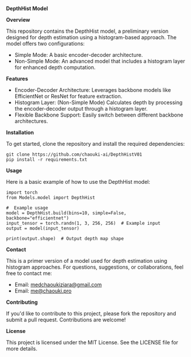 **DepthHist Model**

**Overview**

This repository contains the DepthHist model, a preliminary version designed for depth estimation using a histogram-based approach. The model offers two configurations:

*  Simple Mode: A basic encoder-decoder architecture.
*  Non-Simple Mode: An advanced model that includes a histogram layer for enhanced depth computation.

**Features**
- Encoder-Decoder Architecture: Leverages backbone models like  EfficientNet or ResNet for feature extraction.
- Histogram Layer: (Non-Simple Mode) Calculates depth by processing the encoder-decoder output through a histogram layer.
- Flexible Backbone Support: Easily switch between different backbone architectures.

**Installation**

To get started, clone the repository and install the required dependencies:


    git clone https://github.com/chaouki-ai/DepthHistV01
    pip install -r requirements.txt


**Usage**

Here is a basic example of how to use the DepthHist model:


    import torch
    from Models.model import DepthHist

    #  Example usage
    model = DepthHist.build(bins=10, simple=False, backbone="efficientnet")
    input_tensor = torch.randn(1, 3, 256, 256)  # Example input
    output = model(input_tensor)

    print(output.shape)  # Output depth map shape

**Contact**

This is a primer version of a model used for depth estimation using histogram approaches. For questions, suggestions, or collaborations, feel free to contact me:

- Email: medchaoukiziara@gmail.com
- Email: me@chaouki.pro

**Contributing**

If you'd like to contribute to this project, please fork the repository and submit a pull request. Contributions are welcome!

**License**

This project is licensed under the MIT License. See the LICENSE file for more details.

